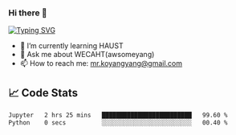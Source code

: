 ### Hi there 👋

[![Typing SVG](https://readme-typing-svg.herokuapp.com?color=%23F78A63&lines=Here+are+some+ideas+to+get+you+started%3A)](https://git.io/typing-svg)

- 🌱 I’m currently learning HAUST
- 💬 Ask me about WECAHT(awsomeyang)
- 📫 How to reach me: mr.koyangyang@gmail.com

## &#x1f4c8; Code Stats
<!--START_SECTION:waka-->

```txt
Jupyter   2 hrs 25 mins   █████████████████████████   99.60 %
Python    0 secs          ░░░░░░░░░░░░░░░░░░░░░░░░░   00.40 %
```

<!--END_SECTION:waka-->